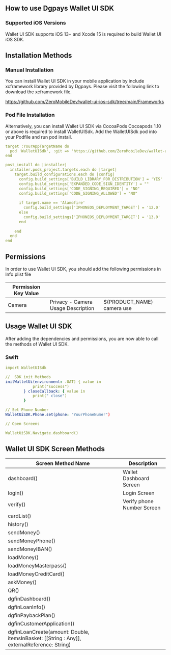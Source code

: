 ## How to use Dgpays Wallet UI SDK

### Supported iOS Versions
Wallet UI SDK supports iOS 13+ and Xcode 15 is required to build Wallet UI iOS SDK.

## Installation Methods

### Manual Installation
You can install Wallet UI SDK in your mobile application by include xcframework library provided by Dgpays. Please visit the following link to download the xcframework file.

https://github.com/ZeroMobileDev/wallet-ui-ios-sdk/tree/main/Frameworks

### Pod File Installation

Alternatively, you can install Wallet UI SDK via CocoaPods
Cocoapods 1.10 or above is required to install WalletUISdk. Add the WalletUISdk pod into your Podfile and run pod install.

```yaml
target :YourAppTargetName do 
  pod 'WalletUISdk', :git => 'https://github.com/ZeroMobileDev/wallet-ui-ios-sdk.git', :tag => '1.3.5'
end

post_install do |installer|
  installer.pods_project.targets.each do |target|
    target.build_configurations.each do |config|
      config.build_settings['BUILD_LIBRARY_FOR_DISTRIBUTION'] = 'YES'
      config.build_settings['EXPANDED_CODE_SIGN_IDENTITY'] = ""
      config.build_settings['CODE_SIGNING_REQUIRED'] = "NO"
      config.build_settings['CODE_SIGNING_ALLOWED'] = "NO"
 
      if target.name == 'Alamofire'
        config.build_settings['IPHONEOS_DEPLOYMENT_TARGET'] = '12.0'
      else
        config.build_settings['IPHONEOS_DEPLOYMENT_TARGET'] = '13.0'
      end
 
    end
  end
end
```

## Permissions

In order to use Wallet UI SDK, you should add the following permissions in Info.plist file

| Permission Key Value | | |
| ------- | --- | --- |
| Camera | Privacy - Camera Usage Description | $(PRODUCT_NAME) camera use |


## Usage Wallet UI SDK

After adding the dependencies and permissions, you are now able to call the methods of Wallet UI SDK.

### Swift

```yaml
import WalletUISdk

//  SDK init Methods
initWalletUi(environment: .UAT) { value in
            print("success")
        } closeCallback: { value in
            print(" close")
        }

// Set Phone Number
WalletUiSDK.Phone.set(phone: "YourPhoneNumer")

// Open Screens

WalletUiSDK.Navigate.dashboard()

```
## Wallet UI SDK Screen Methods

| Screen  Method Name | Description  |
| ------- | --- | 
| dashboard()  | Wallet Dashboard Screen |
| login()  | Login Screen |
| verify()  | Verify phone Number Screen |
| cardList()  |  |
| history()  |  |
| sendMoney()  | |
| sendMoneyPhone()  |  |
| sendMoneyIBAN()  |  |
| loadMoney()  |  |
| loadMoneyMasterpass()  |  |
| loadMoneyCreditCard()  |  |
| askMoney()  |  |
| QR()  |  |
| dgfinDashboard()  |  |
| dgfinLoanInfo()  |  |
| dgfinPaybackPlan()  |  |
| dgfinCustomerApplication()  |  |
| dgfinLoanCreate(amount: Double, itemsInBasket: [[String : Any]], externalReference: String)  |  |
